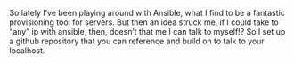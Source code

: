 So lately I’ve been playing around with Ansible, what I find to be a fantastic provisioning tool for servers.  But then an idea struck me, if I could take to “any” ip with ansible, then, doesn’t that me I can talk to myself!?  So I set up a github repository that you can reference and build on to talk to your localhost.
